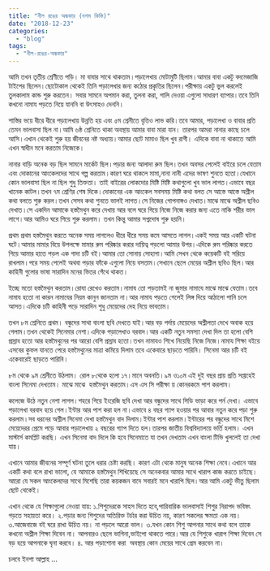 ```yaml
---
title: "নীল রঙের অন্ধকার (দশম কিস্তি)"
date: "2018-12-23"
categories: 
  - "blog"
tags: 
  - "নীল-রঙের-অন্ধকার"
---
```


আমি তখন তৃতীয় শ্রেণীতে পড়ি। মা বাবার সাথে থাকতাম।পড়ালেখায় মোটামুটি ছিলাম।আমার বাবা একটু বদমেজাজি টাইপের ছিলেন।ছোটোকাল থেকেই তিনি পড়ালেখার জন্য কঠোর প্রকৃতির ছিলেন।পরীক্ষায় একটু ভুল করলেই তুলকালাম কান্ড শুরু করতেন। সবার সামনে অপমান করা, তুলনা করা, গালি দেওয়া এগুলো সাধারণ ব্যাপার।তবে তিনি কখনো নামায পড়তে নিয়ে যাননি বা উৎসাহও দেননি।

শাস্তির ভয়ে ধীরে ধীরে পড়ালেখায় উন্নতি হয় এবং ৫ম শ্রেনীতে বৃত্তিও লাভ করি।তবে আমার, পড়ালেখা ও বাবার প্রতি তেমন ভালবাসা ছিল না।আমি ৬ষ্ঠ শ্রেনিতে থাকা অবস্থায় আমার বাবা মারা যান। তারপর আমরা নানার কাছে চলে আসি।এখান থেকেই শুরু হয় জীবনের নষ্ট অধ্যায়।আমার ছোট মামাও ছিল খুব রাগী। এদিকে বাবা না থাকাতে আমি এখন স্বাধীন মনে করতাম নিজেকে।

নানার বাড়ি অনেক বড় ছিল সামনে মার্কেট ছিল।পড়ার জন্য আলাদা রুম ছিল।তখন অবসর পেলেই বাইরে চলে যেতাম এবং দোকানের আংকেলদের সাথে গল্প করতাম।কারণ ঘরে থাকলে মামা,নানা নানী এদের ভাষণ শুনতে হতো।যেখানে কোন ভালবাসা ছিল না ছিল শুধু তিক্ততা। তাই বাইরের লোকদোর মিষ্টি মিষ্টি কথাগুলো খুব ভাল লাগত।এভাবে বছর খানেক কাটল।তখন ৭ম শ্রেণির শেষ দিকে।দোকানের এক আংকেল সবসময় মিষ্টি কথা বলত সে আস্তে আস্তে অশ্লীল কথা বলতে শুরু করল।তখন সেসব কথা শুনতে ভালই লাগত।সে নিজের গোপনাঙ্গও দেখাত।মাঝে মাঝে অশ্লীল ছবিও দেখাত।সে একদিন আমাকে হস্তমৈথুন করে দেখায় আর বলে ঘরে গিয়ে নিজে নিজে করার জন্য এতে নাকি শরীর ভাল লাগে।আর আমিও ঘরে গিয়ে শুরু করলাম। তখন কিন্তু আমার সপ্নদোষ শুরু হয়নি।

প্রথম প্রথম হস্তমৈথুন করতে অনেক সময় লাগলেও ধীরে ধীরে সময় কমে আসতে লাগল।একই সময় আর একটি ঘটনা ঘটে।আমার মামার বিয়ে উপলক্ষে মামার রুম পরিষ্কার করার দায়িত্ব পড়লো আমার উপর।এদিকে রুম পরিষ্কার করতে গিয়ে আমার হাতে পড়ল এক গাদা চটি বই।আমার তো সোনায় সোহাগা।আমি সেখন থেকে কয়েকটি বই সরিয়ে রাখলাম।পরে সময় পেলেই অথবা পড়ার ফাঁকে এগুলো নিয়ে বসতাম।সেখানে ছেলে মেয়ের অশ্লীল ছবিও ছিল।আর কাহিনী গুলোর ভাষা সারাদিন মনের ভিতর গেঁথে থাকত।

ইচ্ছে মতো হস্তমৈথুন করতাম।রোযা রেখেও করতাম।নামায তো পড়তামই না জুমার নামাযে মাঝে মাঝে যেতাম।তবে নামায হতো না কারন নামাযের নিয়ম কানুন জানতাম না।আর নামায পড়তে গেলেই লিঙ্গ দিয়ে আঠালো পানি চলে আসত।এদিকে চটি কাহিনী পড়ে সারাদিন শুধু মেয়েদের দেহ নিয়ে ভাবতাম।

তখন ৮ম শ্রেনিতে প্রথম। বন্ধুদের সাথা বাংলা ছবি দেখতে যাই।আর বড় পর্দায় মেয়েদের অশ্লীলতা দেখে অবাক হয়ে গেলাম।তখন থেকেই সিনেমার নেশা।এদিকে পড়ালেখাও বরবাদ।আর একটি নতুন সমস্যা দেখা দিল তা হলো বেশি প্রস্রাব হতো আর হস্তমৈথুনের পর আরো বেশি প্রস্রাব হতো।তখন নামাযও শিখে নিয়েছি নিজে নিজে।নামায শিক্ষা বইয়ে এসবের কুফল যানতে পেরে হস্তমৈথুনের মাত্রা কমিয়ে দিলাম তবে একেবারে ছাড়তে পারিনি। সিনেমা আর চটি বই একেবারেই ছাড়তে পারিনি।

৮ম থেকে ৯ম শ্রেনীতে উঠলাম। রোল ৮থেকে হলো ১৭।মানে অবনতি।৯ম ও১০ম এই দুই বছর প্রায় প্রতি সপ্তাহেই বাংলা সিনেমা দেখতাম। মাঝে মাঝে  হস্তমৈথুন করতাম।এস এস সি পরীক্ষা য় কোনরকমে পাশ করলাম।

কলেজে উঠে নতুন নেশা লাগল।শহরে গিয়ে ইংরেজি ছবি দেখা আর বন্ধুদের সাথে সিডি ভাড়া করে পর্ন দেখা। এভাবে পড়ালেখা বরবাদ হয়ে গেল।ইন্টার আর পাশ করা হল না।এভাবে ৪ বছর গ্যাপ হওয়ার পর আবার নতুন করে পড়া শুরু করলাম।সব ধরনের অশ্লীল সিনেমা দেখা হস্তমৈথুন বাদ দিলাম।ইন্টার পাশ করলাম।ইন্টারের পর বন্ধুদের সাথে মিশে  মেয়েদেরর প্রেমে পড়ে আবার পড়ালেখায় ২ বছরের গ্যাপ দিতে হল।তারপর জাতীয় বিশ্ববিদ্যালয়ে ভর্তি হলাম। এখন মাস্টার্স কমপ্লিট করছি। এখন সিনেমা বাদ দিলে কি হবে সিনেমাতে যা তখন দেখতাম এখন বাংলা টিভি খুললেই তা দেখা যায়।

এখানে আমার জীবনের সম্পূর্ণ ঘটনা তুলে ধরার চেষ্টা করছি। কারণ এটা থেকে মানুষ অনেক শিক্ষা নেবে।এখানে আর একটি কথা বলে রাখা ভালো, যে আমাকে হস্তমৈথুন শিখিয়েছে সে অনেকবার আমার সাথে খারাপ কাজ করতে চাইছে।আরো যে সকল আংকেলদের সাথে মিশেছি তারা কয়কজন বাদে সবারই মনে খারাপি ছিল।আর আমি একটু ভীতু ছিলাম ছোট থেকেই।

এখান থেকে যে শিক্ষাগুলো নেওয়া যায়: ১.শিশুদেরকে সাহস দিতে হবে,পারিবারিক ভালবাসাই শিশুর নিরাপদ ভবিষৎ গড়তে সহায়তা করে। ২.পড়ার জন্য শিশুদের অতিরিক্ত টর্চার করা উচিত নয়, কারণ সকলের ক্ষমতা এক নয়। ৩.আজেবাজে বই ঘরে রাখা উচিত নয়। না পড়লে আরো ভাল। ৩.যখন কোন শিশু আপনার সাথে কথা বলে তাকে কখনো অশ্লীল শিক্ষা দিবেন না। আপনারও ছেলে ভাগিনা,ভাইপো থাকতে পারে।আর যে শিশুকে খারাপ শিক্ষা দিবেন সে বড় হয়ে আপনাকে ঘৃনা করবে। ৪. আর পড়াশোনা করা  অবস্থায় কোন মেয়ের সাথে প্রেম করবেন না।

চলবে ইনশা আল্লাহ ...
